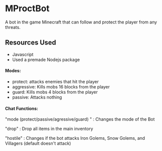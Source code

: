 # MProctBot

A bot in the game Minecraft that can follow and protect the player from any threats. 

## Resources Used
- Javascript
- Used a premade Nodejs package

#### Modes:
  - protect: attacks enemies that hit the player
  - aggressive: Kills mobs 16 blocks from the player
  - guard: Kills mobs 4 blocks from the player
  - passive: Attacks nothing

#### Chat Functions:

  "mode (protect/passive/agressive/guard) " : Changes the mode of the Bot
  
  "drop" : Drop all items in the main inventory

  "hostile" : Changes if the bot attacks Iron Golems, Snow Golems, and Villagers (default doesn't attack)
